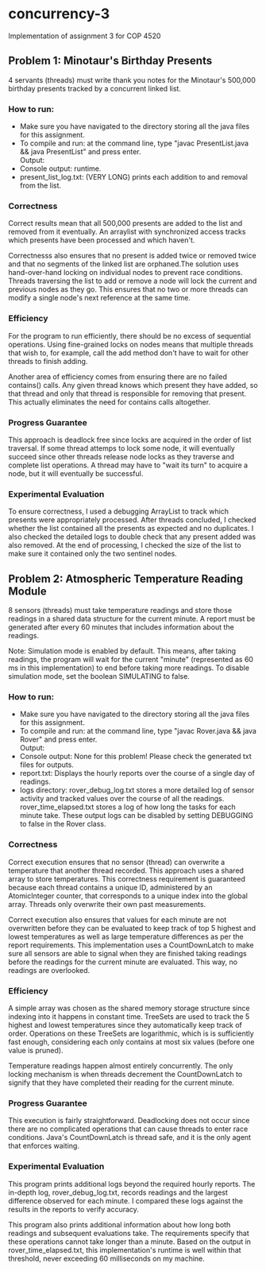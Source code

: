 # concurrency-3
Implementation of assignment 3 for COP 4520

## Problem 1: Minotaur's Birthday Presents <br>
4 servants (threads) must write thank you notes for the Minotaur's 500,000 birthday presents tracked by a concurrent linked list.

### How to run:
- Make sure you have navigated to the directory storing all the java files for this assignment.
- To compile and run: at the command line, type "javac PresentList.java && java PresentList" and press enter. <br>
Output:
- Console output: runtime.
- present_list_log.txt: (VERY LONG) prints each addition to and removal from the list.

### Correctness
Correct results mean that all 500,000 presents are added to the list and removed from it eventually. An arraylist with synchronized access tracks which presents have been processed and which haven't. 

Correctnesss also ensures that no present is added twice or removed twice and that no segments of the linked list are orphaned.The solution uses hand-over-hand locking on individual nodes to prevent race conditions. Threads traversing the list to add or remove a node will lock the current and previous nodes as they go. This ensures that no two or more threads can modify a single node's next reference at the same time.

### Efficiency
For the program to run efficiently, there should be no excess of sequential operations. Using fine-grained locks on nodes means that multiple threads that wish to, for example, call the add method don't have to wait for other threads to finish adding.

Another area of efficiency comes from ensuring there are no failed contains() calls. Any given thread knows which present they have added, so that thread and only that thread is responsible for removing that present. This actually eliminates the need for contains calls altogether.

### Progress Guarantee
This approach is deadlock free since locks are acquired in the order of list traversal. If some thread attemps to lock some node, it will eventually succeed since other threads release node locks as they traverse and complete list operations. A thread may have to "wait its turn" to acquire a node, but it will eventually be successful.

### Experimental Evaluation
To ensure correctness, I used a debugging ArrayList to track which presents were appropriately processed. After threads concluded, I checked whether the list contained all the presents as expected and no duplicates. I also checked the detailed logs to double check that any present added was also removed. At the end of processing, I checked the size of the list to make sure it contained only the two sentinel nodes.

## Problem 2: Atmospheric Temperature Reading Module
8 sensors (threads) must take temperature readings and store those readings in a shared data structure for the current minute. A report must be generated after every 60 minutes that includes information about the readings.

Note: Simulation mode is enabled by default. This means, after taking readings, the program will wait for the current "minute" (represented as 60 ms in this implementation) to end before taking more readings. To disable simulation mode, set the boolean SIMULATING to false.

### How to run:
- Make sure you have navigated to the directory storing all the java files for this assignment.
- To compile and run: at the command line, type "javac Rover.java && java Rover" and press enter. <br>
Output:
- Console output: None for this problem! Please check the generated txt files for outputs.
- report.txt: Displays the hourly reports over the course of a single day of readings.
- logs directory: rover_debug_log.txt stores a more detailed log of sensor activity and tracked values over the course of all the readings. rover_time_elapsed.txt stores a log of how long the tasks for each minute take. These output logs can be disabled by setting DEBUGGING to false in the Rover class.

### Correctness
Correct execution ensures that no sensor (thread) can overwrite a temperature that another thread recorded. This approach uses a shared array to store temperatures. This correctness requirement is guaranteed because each thread contains a unique ID, administered by an AtomicInteger counter, that corresponds to a unique index into the global array. Threads only overwrite their own past measurements.

Correct execution also ensures that values for each minute are not overwritten before they can be evaluated to keep track of top 5 highest and lowest temperatures as well as large temperature differences as per the report requirements. This implementation uses a CountDownLatch to make sure all sensors are able to signal when they are finished taking readings before the readings for the current minute are evaluated. This way, no readings are overlooked.

### Efficiency
A simple array was chosen as the shared memory storage structure since indexing into it happens in constant time. TreeSets are used to track the 5 highest and lowest temperatures since they automatically keep track of order. Operations on these TreeSets are logarithmic, which is is sufficiently fast enough, considering each only contains at most six values (before one value is pruned).

Temperature readings happen almost entirely concurrently. The only locking mechanism is when threads decrement the CountDownLatch to signify that they have completed their reading for the current minute.

### Progress Guarantee
This execution is fairly straightforward. Deadlocking does not occur since there are no complicated operations that can cause threads to enter race conditions. Java's CountDownLatch is thread safe, and it is the only agent that enforces waiting.

### Experimental Evaluation
This program prints additional logs beyond the required hourly reports. The in-depth log, rover_debug_log.txt, records readings and the largest difference observed for each minute. I compared these logs against the results in the reports to verify accuracy.

This program also prints additional information about how long both readings and subsequent evaluations take. The requirements specify that these operations cannot take longer than a minute. Based on the output in rover_time_elapsed.txt, this implementation's runtime is well within that threshold, never exceeding 60 milliseconds on my machine.
